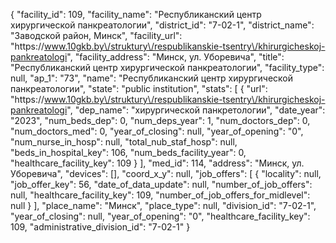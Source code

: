 {
    "facility_id": 109,
    "facility_name": "Республиканский центр хирургической панкреатологии",
    "district_id": "7-02-1",
    "district_name": "Заводской район, Минск",
    "facility_url": "https:\/\/www.10gkb.by\/struktury\/respublikanskie-tsentry\/khirurgicheskoj-pankreatologi",
    "facility_address": "Минск, ул. Уборевича",
    "title": "Республиканский центр хирургической панкреатологии",
    "facility_type": null,
    "ap_1": "73",
    "name": "Республиканский центр хирургической панкреатологии",
    "state": "public institution",
    "stats": [
        {
            "url": "https:\/\/www.10gkb.by\/struktury\/respublikanskie-tsentry\/khirurgicheskoj-pankreatologi",
            "dep_name": "хирургической панкретологии",
            "date_year": "2023",
            "num_beds_dep": 0,
            "num_deps_year": 1,
            "num_doctors_dep": 0,
            "num_doctors_med": 0,
            "year_of_closing": null,
            "year_of_opening": "0",
            "num_nurse_in_hosp": null,
            "total_nub_staf_hosp": null,
            "beds_in_hospital_key": 106,
            "num_beds_facility_year": 0,
            "healthcare_facility_key": 109
        }
    ],
    "med_id": 114,
    "address": "Минск, ул. Уборевича",
    "devices": [],
    "coord_x_y": null,
    "job_offers": [
        {
            "locality": null,
            "job_offer_key": 56,
            "date_of_data_update": null,
            "number_of_job_offers": null,
            "healthcare_facility_key": 109,
            "number_of_job_offers_for_midlevel": null
        }
    ],
    "place_name": "Минск",
    "place_type": null,
    "division_id": "7-02-1",
    "year_of_closing": null,
    "year_of_opening": "0",
    "healthcare_facility_key": 109,
    "administrative_division_id": "7-02-1"
}